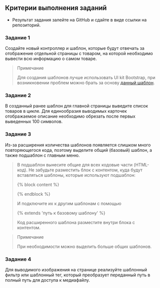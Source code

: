 ## Критерии выполнения заданий

* Результат задания залейте на GitHub и сдайте в виде ссылки на репозиторий.

### Задание 1

Создайте новый контроллер и шаблон, которые будут отвечать за отображение отдельной страницы с товаром, на которой
необходимо вывести всю информацию о самом товаре.

> Примечание
> 
> Для создания шаблонов лучше использовать UI kit Bootstrap, при возникновении проблем можно брать за основу [данный
> шаблон](https://github.com/oscarbotru/skystore-templates).

### Задание 2

В созданный ранее шаблон для главной страницы выведите список товаров в цикле. Для единообразия выводимых карточек
отображаемое описание необходимо обрезать после первых выведенных 100 символов.

### Задание 3

Из-за расширения количества шаблонов появляется слишком много повторяющегося кода, поэтому выделите общий (базовый)
шаблон, а также подшаблон с главным меню.

> В подшаблон вынесите общие для всех кодовые части (HTML-код). Не забудьте разместить блок с контентом, куда будут
> вставляться шаблоны, которые используют подшаблон:
>
> {% block content %}
>
> {% endblock %}
>
> И подключите их к другим шаблонам с помощью
>
> {% extends 'путь к базовому шаблону' %}
>
> Код расширенного шаблона разместите внутри блока с контентом.

> Примечание
>
> При необходимости можно выделить больше общих шаблонов.

### Задание 4

Для выводимого изображения на странице реализуйте шаблонный фильтр или шаблонный тег, который преобразует переданный
путь в полный путь для доступа к медиафайлу.

